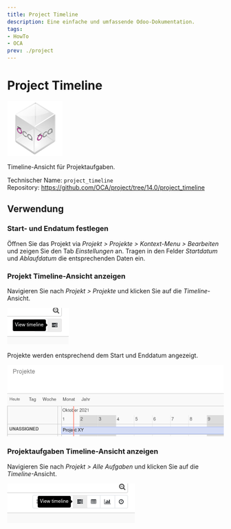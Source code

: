 ```yaml
---
title: Project Timeline
description: Eine einfache und umfassende Odoo-Dokumentation.
tags:
- HowTo
- OCA
prev: ./project
---
```

# Project Timeline
![icon_oca_app](assets/icon_oca_app.png)

Timeline-Ansicht für Projektaufgaben.

Technischer Name: `project_timeline`\
Repository: <https://github.com/OCA/project/tree/14.0/project_timeline>

## Verwendung

### Start- und Endatum festlegen

Öffnen Sie das Projekt via *Projekt > Projekte > Kontext-Menu > Bearbeiten* und zeigen Sie den Tab *Einstellungen* an. Tragen in den Felder *Startdatum* und *Ablaufdatum* die entsprechenden Daten ein.

### Projekt Timeline-Ansicht anzeigen

Navigieren Sie nach *Projekt > Projekte* und klicken Sie auf die *Timeline*-Ansicht.

![](assets/Project%20Timeline%20View%20timeline.png)

Projekte werden entsprechend dem Start und Enddatum angezeigt.

![](assets/Project%20Timeline%20View.png)

### Projektaufgaben Timeline-Ansicht anzeigen

Navigieren Sie nach *Projekt > Alle Aufgaben* und klicken Sie auf die *Timeline*-Ansicht.

![](assets/Project%20Timeline%20View%20task%20timeline.png)